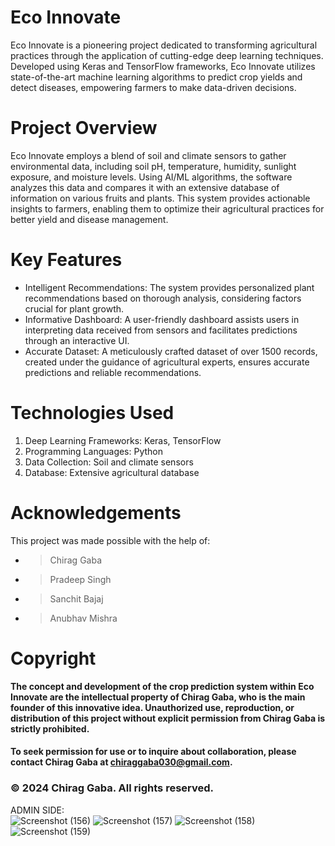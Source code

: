 # Eco Innovate
Eco Innovate is a pioneering project dedicated to transforming agricultural practices through the application of cutting-edge deep learning techniques. Developed using Keras and TensorFlow frameworks, Eco Innovate utilizes state-of-the-art machine learning algorithms to predict crop yields and detect diseases, empowering farmers to make data-driven decisions.

# Project Overview
Eco Innovate employs a blend of soil and climate sensors to gather environmental data, including soil pH, temperature, humidity, sunlight exposure, and moisture levels. Using AI/ML algorithms, the software analyzes this data and compares it with an extensive database of information on various fruits and plants. This system provides actionable insights to farmers, enabling them to optimize their agricultural practices for better yield and disease management.

# Key Features
* Intelligent Recommendations: The system provides personalized plant recommendations based on thorough analysis, considering factors crucial for plant growth.
* Informative Dashboard: A user-friendly dashboard assists users in interpreting data received from sensors and facilitates predictions through an interactive UI.
* Accurate Dataset: A meticulously crafted dataset of over 1500 records, created under the guidance of agricultural experts, ensures accurate predictions and reliable recommendations.

# Technologies Used
1. Deep Learning Frameworks: Keras, TensorFlow
2. Programming Languages: Python
3. Data Collection: Soil and climate sensors
4. Database: Extensive agricultural database

# Acknowledgements
This project was made possible with the help of:

* > Chirag Gaba
* > Pradeep Singh
* > Sanchit Bajaj
* > Anubhav Mishra

# Copyright
**The concept and development of the crop prediction system within Eco Innovate are the intellectual property of Chirag Gaba, who is the main founder of this innovative idea. Unauthorized use, reproduction, or distribution of this project without explicit permission from Chirag Gaba is strictly prohibited.**

#### To seek permission for use or to inquire about collaboration, please contact Chirag Gaba at chiraggaba030@gmail.com.
### © 2024 Chirag Gaba. All rights reserved.



ADMIN SIDE:
<br>
![Screenshot (156)](https://github.com/sanchitbajaj123/ECO-INNOVATIVE/assets/110713000/88bc1639-d317-46fd-890b-dc8b3a99f788)
![Screenshot (157)](https://github.com/sanchitbajaj123/ECO-INNOVATIVE/assets/110713000/c11d086d-c740-41ff-85a2-37363522e679)
![Screenshot (158)](https://github.com/sanchitbajaj123/ECO-INNOVATIVE/assets/110713000/e8e2341b-e520-4caa-b947-31bf061dde5e)
![Screenshot (159)](https://github.com/sanchitbajaj123/ECO-INNOVATIVE/assets/110713000/90e33972-2285-4d2f-922e-e74db6416fc6)

